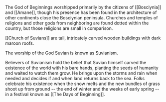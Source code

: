 
The God of Beginnings worshipped primarily by the citizens of [[Bosciynia]] and [[Amane]], though his presence has been found in the architecture of other continents close the Bosciynian peninsula. Churches and temples of religions and other gods from neighboring are found dotted within the country, but those religions are small in comparison. 

[[Church of Suvians]] are tall, intricately carved wooden buildings with dark maroon roofs. 

The worship of the God Suvian is known as Suvianism.

Believers of Suvianism hold the belief that Suvian himself carved the existence of the world with his bare hands, planting the seeds of humanity and waited to watch them grow. He brings upon the storms and rain when needed and decides if and when land returns back to the sea. Folks celebrate his existence when the snow melts and the new bundles of grass shoot up from ground -- the end of winter and the weeks of early spring -- in a festival known as [[The Days of Beginning]]. 

